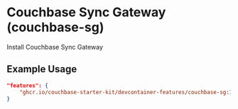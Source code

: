 
# Couchbase Sync Gateway (couchbase-sg)

Install Couchbase Sync Gateway

## Example Usage

```json
"features": {
    "ghcr.io/couchbase-starter-kit/devcontainer-features/couchbase-sg:1": {}
}
```
